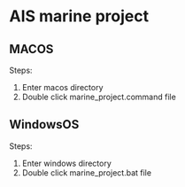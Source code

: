 # AIS marine project

## MACOS 
Steps:
1. Enter macos directory
2. Double click marine_project.command file

## WindowsOS 
Steps:
1. Enter windows directory
2. Double click marine_project.bat file
